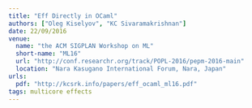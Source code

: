 ```yaml
---
title: "Eff Directly in OCaml"
authors: ["Oleg Kiselyov", "KC Sivaramakrishnan"]
date: 22/09/2016
venue:
  name: "the ACM SIGPLAN Workshop on ML"
  short-name: "ML16"
  url: "http://conf.researchr.org/track/POPL-2016/pepm-2016-main"
  location: "Nara Kasugano International Forum, Nara, Japan"
urls:
  pdf: "http://kcsrk.info/papers/eff_ocaml_ml16.pdf"
tags: multicore effects
---
```

